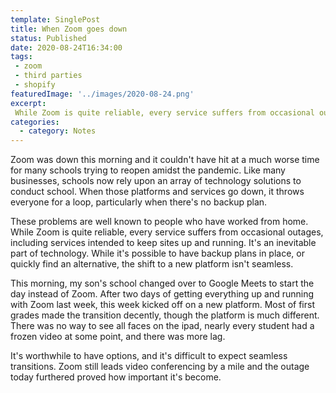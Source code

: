 ```yaml
---
template: SinglePost
title: When Zoom goes down
status: Published
date: 2020-08-24T16:34:00
tags:
 - zoom
 - third parties
 - shopify
featuredImage: '../images/2020-08-24.png'
excerpt:
 While Zoom is quite reliable, every service suffers from occasional outages, including services intended to keep sites up and running. It's an inevitable part of technology. While it's possible to have backup plans in place, or quickly find an alternative, the shift to a new platform isn't seamless. It's worthwhile to have options, and it's difficult to expect seamless transitions. Zoom still leads video conferencing by a mile and the outage today furthered proved how important it's become.
categories:
  - category: Notes
---
```

Zoom was down this morning and it couldn't have hit at a much worse time for many schools trying to reopen amidst the pandemic. Like many businesses, schools now rely upon an array of technology solutions to conduct school. When those platforms and services go down, it throws everyone for a loop, particularly when there's no backup plan.

These problems are well known to people who have worked from home. While Zoom is quite reliable, every service suffers from occasional outages, including services intended to keep sites up and running. It's an inevitable part of technology. While it's possible to have backup plans in place, or quickly find an alternative, the shift to a new platform isn't seamless.

This morning, my son's school changed over to Google Meets to start the day instead of Zoom. After two days of getting everything up and running with Zoom last week, this week kicked off on a new platform. Most of first grades made the transition decently, though the platform is much different. There was no way to see all faces on the ipad, nearly every student had a frozen video at some point, and there was more lag.

It's worthwhile to have options, and it's difficult to expect seamless transitions. Zoom still leads video conferencing by a mile and the outage today furthered proved how important it's become.  
